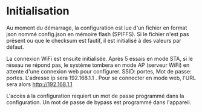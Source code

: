 # Initialisation

Au moment du démarrage, la configuration est lue d'un fichier en format json nommé config.json en mémoire flash (SPIFFS). Si le fichier n'est pas présent ou que le checksum est fautif, il est initialisé à des valeurs par défaut.

La connexion WiFi est ensuite initialisée. Après 5 essais en mode STA, si le réseau ne répond pas, le système tombera en mode AP (serveur WiFi) en attente d'une connexion web pour configurer. SSID: portes, Mot de passe: portes. L'adresse ip sera 192.168.1.1 . Pour se connecter en mode web, l'URL sera alors http://192.168.1.1

L'accès à la configuration requiert un mot de passe programmé dans la configuration. Un mot de passe de bypass est programmé dans l'appareil.
